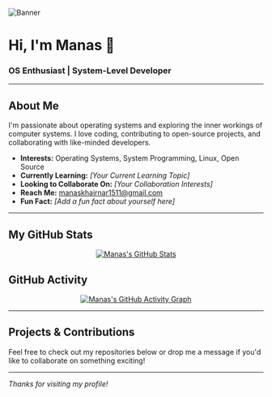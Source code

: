 <!-- Replace the URL below with your own custom banner image -->
![Banner](https://via.placeholder.com/1000x300.png?text=Welcome+to+Manas's+Profile)

# Hi, I'm Manas 👋

### OS Enthusiast | System-Level Developer

---

## About Me

I'm passionate about operating systems and exploring the inner workings of computer systems. I love coding, contributing to open-source projects, and collaborating with like-minded developers.

- **Interests:** Operating Systems, System Programming, Linux, Open Source
- **Currently Learning:** *[Your Current Learning Topic]*
- **Looking to Collaborate On:** *[Your Collaboration Interests]*
- **Reach Me:** [manaskhairnar1511@gmail.com](mailto:manaskhairnar1511@gmail.com)
- **Fun Fact:** *[Add a fun fact about yourself here]*

---

## My GitHub Stats

<p align="center">
  <a href="https://github.com/anuraghazra/github-readme-stats" target="_blank">
    <img src="https://github-readme-stats.vercel.app/api?username=manas1511200&show_icons=true&theme=tokyonight" alt="Manas's GitHub Stats" />
  </a>
</p>

## GitHub Activity

<p align="center">
  <a href="https://github.com/ashutosh00710/github-readme-activity-graph" target="_blank">
    <img src="https://github-readme-activity-graph.vercel.app/graph?username=manas1511200&theme=tokyonight" alt="Manas's GitHub Activity Graph" />
  </a>
</p>

---

## Projects & Contributions

Feel free to check out my repositories below or drop me a message if you'd like to collaborate on something exciting!

---

*Thanks for visiting my profile!*
